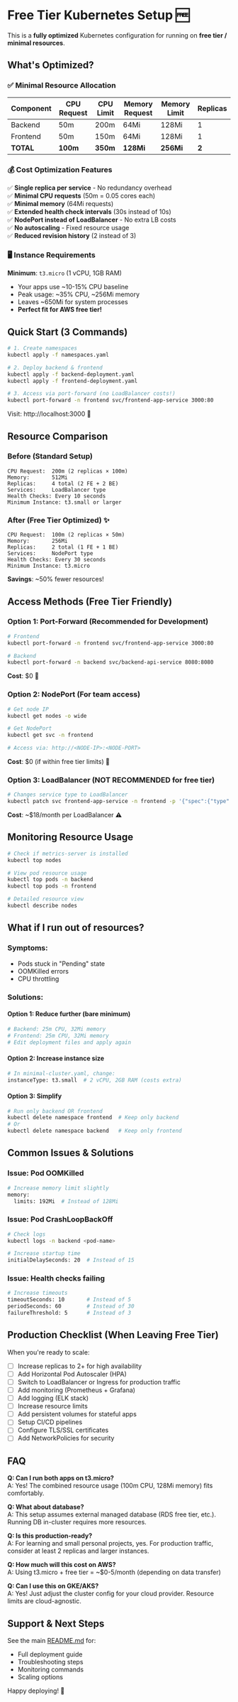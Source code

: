 # Free Tier Kubernetes Setup 🆓

This is a **fully optimized** Kubernetes configuration for running on **free tier / minimal resources**.

## What's Optimized?

### ✅ Minimal Resource Allocation

| Component | CPU Request | CPU Limit | Memory Request | Memory Limit | Replicas |
|-----------|-------------|-----------|----------------|--------------|----------|
| Backend   | 50m         | 200m      | 64Mi          | 128Mi        | 1        |
| Frontend  | 50m         | 150m      | 64Mi          | 128Mi        | 1        |
| **TOTAL** | **100m**    | **350m**  | **128Mi**     | **256Mi**    | **2**    |

### 💰 Cost Optimization Features

✅ **Single replica per service** - No redundancy overhead  
✅ **Minimal CPU requests** (50m = 0.05 cores each)  
✅ **Minimal memory** (64Mi requests)  
✅ **Extended health check intervals** (30s instead of 10s)  
✅ **NodePort instead of LoadBalancer** - No extra LB costs  
✅ **No autoscaling** - Fixed resource usage  
✅ **Reduced revision history** (2 instead of 3)  

### 🖥️ Instance Requirements

**Minimum**: `t3.micro` (1 vCPU, 1GB RAM)
- Your apps use ~10-15% CPU baseline
- Peak usage: ~35% CPU, ~256Mi memory
- Leaves ~650Mi for system processes
- **Perfect fit for AWS free tier!**

## Quick Start (3 Commands)

```bash
# 1. Create namespaces
kubectl apply -f namespaces.yaml

# 2. Deploy backend & frontend
kubectl apply -f backend-deployment.yaml
kubectl apply -f frontend-deployment.yaml

# 3. Access via port-forward (no LoadBalancer costs!)
kubectl port-forward -n frontend svc/frontend-app-service 3000:80
```

Visit: http://localhost:3000 🎉

## Resource Comparison

### Before (Standard Setup)
```
CPU Request:  200m (2 replicas × 100m)
Memory:       512Mi
Replicas:     4 total (2 FE + 2 BE)
Services:     LoadBalancer type
Health Checks: Every 10 seconds
Minimum Instance: t3.small or larger
```

### After (Free Tier Optimized) ✨
```
CPU Request:  100m (2 replicas × 50m)
Memory:       256Mi  
Replicas:     2 total (1 FE + 1 BE)
Services:     NodePort type
Health Checks: Every 30 seconds
Minimum Instance: t3.micro
```

**Savings**: ~50% fewer resources!

## Access Methods (Free Tier Friendly)

### Option 1: Port-Forward (Recommended for Development)
```bash
# Frontend
kubectl port-forward -n frontend svc/frontend-app-service 3000:80

# Backend
kubectl port-forward -n backend svc/backend-api-service 8080:8080
```
**Cost**: $0 💚

### Option 2: NodePort (For team access)
```bash
# Get node IP
kubectl get nodes -o wide

# Get NodePort
kubectl get svc -n frontend

# Access via: http://<NODE-IP>:<NODE-PORT>
```
**Cost**: $0 (if within free tier limits) 💚

### Option 3: LoadBalancer (NOT RECOMMENDED for free tier)
```bash
# Changes service type to LoadBalancer
kubectl patch svc frontend-app-service -n frontend -p '{"spec":{"type":"LoadBalancer"}}'
```
**Cost**: ~$18/month per LoadBalancer ⚠️

## Monitoring Resource Usage

```bash
# Check if metrics-server is installed
kubectl top nodes

# View pod resource usage
kubectl top pods -n backend
kubectl top pods -n frontend

# Detailed resource view
kubectl describe nodes
```

## What if I run out of resources?

### Symptoms:
- Pods stuck in "Pending" state
- OOMKilled errors
- CPU throttling

### Solutions:

#### Option 1: Reduce further (bare minimum)
```bash
# Backend: 25m CPU, 32Mi memory
# Frontend: 25m CPU, 32Mi memory
# Edit deployment files and apply again
```

#### Option 2: Increase instance size
```bash
# In minimal-cluster.yaml, change:
instanceType: t3.small  # 2 vCPU, 2GB RAM (costs extra)
```

#### Option 3: Simplify
```bash
# Run only backend OR frontend
kubectl delete namespace frontend  # Keep only backend
# Or
kubectl delete namespace backend   # Keep only frontend
```

## Common Issues & Solutions

### Issue: Pod OOMKilled
```bash
# Increase memory limit slightly
memory:
  limits: 192Mi  # Instead of 128Mi
```

### Issue: Pod CrashLoopBackOff
```bash
# Check logs
kubectl logs -n backend <pod-name>

# Increase startup time
initialDelaySeconds: 20  # Instead of 15
```

### Issue: Health checks failing
```bash
# Increase timeouts
timeoutSeconds: 10       # Instead of 5
periodSeconds: 60        # Instead of 30
failureThreshold: 5      # Instead of 3
```

## Production Checklist (When Leaving Free Tier)

When you're ready to scale:

- [ ] Increase replicas to 2+ for high availability
- [ ] Add Horizontal Pod Autoscaler (HPA)
- [ ] Switch to LoadBalancer or Ingress for production traffic
- [ ] Add monitoring (Prometheus + Grafana)
- [ ] Add logging (ELK stack)
- [ ] Increase resource limits
- [ ] Add persistent volumes for stateful apps
- [ ] Setup CI/CD pipelines
- [ ] Configure TLS/SSL certificates
- [ ] Add NetworkPolicies for security

## FAQ

**Q: Can I run both apps on t3.micro?**  
A: Yes! The combined resource usage (100m CPU, 128Mi memory) fits comfortably.

**Q: What about database?**  
A: This setup assumes external managed database (RDS free tier, etc.). Running DB in-cluster requires more resources.

**Q: Is this production-ready?**  
A: For learning and small personal projects, yes. For production traffic, consider at least 2 replicas and larger instances.

**Q: How much will this cost on AWS?**  
A: Using t3.micro + free tier = ~$0-5/month (depending on data transfer)

**Q: Can I use this on GKE/AKS?**  
A: Yes! Just adjust the cluster config for your cloud provider. Resource limits are cloud-agnostic.

## Support & Next Steps

See the main [README.md](./README.md) for:
- Full deployment guide
- Troubleshooting steps
- Monitoring commands
- Scaling options

Happy deploying! 🚀

